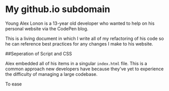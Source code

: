 My github.io subdomain
=====================

Young Alex Lonon is a 13-year old developer who wanted to help on his personal website via the CodePen blog. 

This is a living document in which I write all of my refactoring of his code so he can reference best practices for any changes I make to his website.

##Seperation of Script and CSS

Alex embedded all of his items in a singular `index.html` file. This is a common approach new developers have because they've yet to experience the difficulty of managing a large codebase.

To ease 